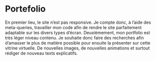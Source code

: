 # Portefolio

En premier lieu, le site n’est pas responsive. Je compte donc, à l’aide des meta-queries, travailler mon code afin de rendre le site parfaitement adaptable sur les divers types d’écran. Deuxièmement, mon portfolio est très léger niveau contenu. Je souhaite donc faire des recherches afin d’amasser le plus de matière possible pour ensuite la présenter sur cette vitrine virtuelle. De nouvelles images, de nouvelles animations et surtout rédiger de nouveau texts explicatifs.

